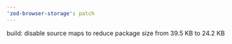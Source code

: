 ```yaml
---
'zod-browser-storage': patch
---
```


build: disable source maps to reduce package size from 39.5 KB to 24.2 KB
